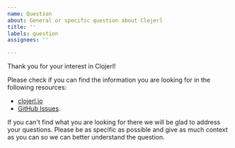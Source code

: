 ```yaml
---
name: Question
about: General or specific question about Clojerl
title: ''
labels: question
assignees: ''

---
```


Thank you for your interest in Clojerl!

Please check if you can find the information you are looking for in the following resources:
- [clojerl.io](http://clojerl.io/)
- [GitHub Issues](https://github.com/clojerl/clojerl/issues).

If you can't find what you are looking for there we will be glad to address your questions. Please be as specific as possible and give as much context as you can so we can better understand the question.
